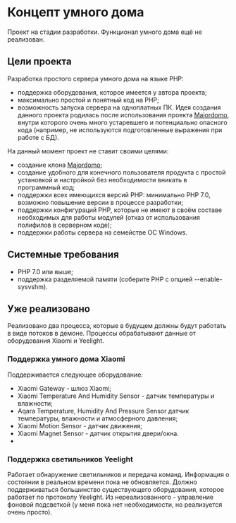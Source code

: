 # Концепт умного дома
Проект на стадии разработки. Функционал умного дома ещё не реализован.
## Цели проекта
Разработка простого сервера умного дома на языке PHP:
- поддержка оборудования, которое имеется у автора проекта;
- максимально простой и понятный код на PHP;
- возможность запуска сервера на одноплатных ПК.
Идея создания данного проекта родилась после использования проекта [Majordomo](https://github.com/sergejey/majordomo), внутри которого очень много устаревшего и потенциально опасного кода (например, не используются подготовленные выражения при работе с БД).

На данный момент проект не ставит своими целями:
- создание клона [Majordomo](https://github.com/sergejey/majordomo);
- создание удобного для конечного пользователя продукта с простой установкой и настройкой без необходимости вникать в программный код;
- поддержки всех имеющихся версий PHP: минимально PHP 7.0, возможно повышение версии в процессе разработки;
- поддержки конфигураций PHP, которые не имеют в своём составе необходимых для работы модулей (отказ от использования полифилов в серверном коде);
- поддержки работы сервера на семействе ОС Windows.
## Системные требования
- PHP 7.0 или выше;
- поддержка разделяемой памяти (соберите PHP с опцией --enable-sysvshm).

## Уже реализовано
Реализовано два процесса, которые в будущем должны будут работать в виде потоков в демоне. Процессы обрабатывают данные от оборудования Xiaomi и Yeelight.
### Поддержка умного дома Xiaomi
Поддерживается следующее оборудование:
- Xiaomi Gateway - шлюз Xiaomi;
- Xiaomi Temperature And Humidity Sensor - датчик температуры и влажности;
- Aqara Temperature, Humidity And Pressure Sensor датчик температуры, влажности и атмосферного давления;
- Xiaomi Motion Sensor - датчик движения;
- Xiaomi Magnet Sensor - датчик открытия двери/окна.
- 
### Поддержка светильников Yeelight
Работает обнаружение светильников и передача команд. Информация о состоянии в реальном времени пока не обновляется.
Должно поддерживаться большинство существующего оборудования, которое работает по протоколу Yeelight. Из нереализованного - управление фоновой подсветкой (у меня пока нет необходимости, но реализуется очень просто).